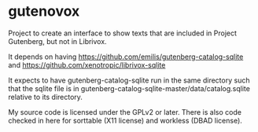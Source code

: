 gutenovox
=========

Project to create an interface to show texts that are included in Project Gutenberg, but not in Librivox.

It depends on having https://github.com/emilis/gutenberg-catalog-sqlite and https://github.com/xenotropic/librivox-sqlite

It expects to have gutenberg-catalog-sqlite run in the same directory such that the sqlite file is in gutenberg-catalog-sqlite-master/data/catalog.sqlite relative to its directory.

My source code is licensed under the GPLv2 or later. There is also code checked in here for sorttable (X11 license) and workless (DBAD license).

